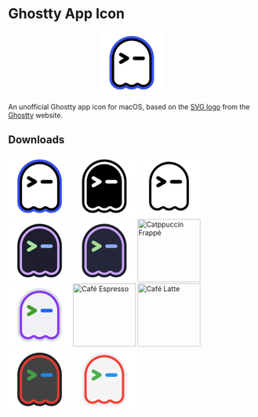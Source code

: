 # Ghostty App Icon

<p align="center"><img src="./iconsets/ghostty-original.iconset/icon_128x128@2x.png" title="Ghostty Original" width="128" height="128"></p>

An unofficial Ghostty app icon for macOS, based on the [SVG logo](https://ghostty.org/_next/static/media/ghostty-logo.6cca3a6b.svg) from the [Ghostty](https://ghostty.org/download) website.

## Downloads

<a href="https://github.com/lukejanicke/ghostty-app-icon/releases/latest/download/ghostty-original.icns"><img src="./iconsets/ghostty-original.iconset/icon_128x128@2x.png" title="Original" width="128" height="128"></a>
<a href="https://github.com/lukejanicke/ghostty-app-icon/releases/latest/download/ghostty-black.icns"><img src="./iconsets/ghostty-black.iconset/icon_128x128@2x.png" title="Black" width="128" height="128"></a>
<a href="https://github.com/lukejanicke/ghostty-app-icon/releases/latest/download/ghostty-white.icns"><img src="./iconsets/ghostty-white.iconset/icon_128x128@2x.png" title="White" width="128" height="128"></a>
<a href="https://github.com/lukejanicke/ghostty-app-icon/releases/latest/download/ghostty-catppuccin-mocha.icns"><img src="./iconsets/ghostty-catppuccin-mocha.iconset/icon_128x128@2x.png" title="Catppuccin Mocha" width="128" height="128"></a>
<a href="https://github.com/lukejanicke/ghostty-app-icon/releases/latest/download/ghostty-catppuccin-macchiato.icns"><img src="./iconsets/ghostty-catppuccin-macchiato.iconset/icon_128x128@2x.png" title="Catppuccin Macchiato" width="128" height="128"></a>
<a href="https://github.com/lukejanicke/ghostty-app-icon/releases/latest/download/ghostty-catppuccin-frappé.icns"><img src="./iconsets/ghostty-catppuccin-frappé.iconset/icon_128x128@2x.png" title="Catppuccin Frappé" width="128" height="128"></a>
<a href="https://github.com/lukejanicke/ghostty-app-icon/releases/latest/download/ghostty-catppuccin-latte.icns"><img src="./iconsets/ghostty-catppuccin-latte.iconset/icon_128x128@2x.png" title="Catppuccin Latte" width="128" height="128"></a>
<a href="https://github.com/lukejanicke/ghostty-app-icon/releases/latest/download/ghostty-café-espresso.icns"><img src="./iconsets/ghostty-café-espresso.iconset/icon_128x128@2x.png" title="Café Espresso" width="128" height="128"></a>
<a href="https://github.com/lukejanicke/ghostty-app-icon/releases/latest/download/ghostty-café-latte.icns"><img src="./iconsets/ghostty-café-latte.iconset/icon_128x128@2x.png" title="Café Latte" width="128" height="128"></a>
<a href="https://github.com/lukejanicke/ghostty-app-icon/releases/latest/download/ghostty-material-dark.icns"><img src="./iconsets/ghostty-material-dark.iconset/icon_128x128@2x.png" title="Material Dark" width="128" height="128"></a>
<a href="https://github.com/lukejanicke/ghostty-app-icon/releases/latest/download/ghostty-material-light.icns"><img src="./iconsets/ghostty-material-light.iconset/icon_128x128@2x.png" title="Material Light" width="128" height="128"></a>